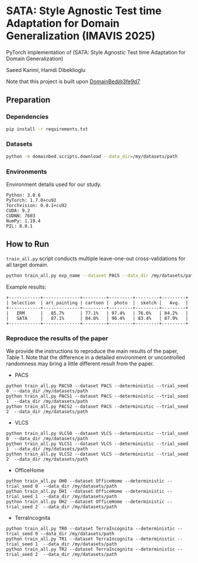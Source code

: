 # SATA: Style Agnostic Test time Adaptation for Domain Generalization (IMAVIS  2025)

PyTorch implementation of (SATA: Style Agnostic Test time Adaptation for Domain Generalization)

Saeed Karimi, Hamdi Dibeklioglu

Note that this project is built upon [DomainBed@3fe9d7](https://github.com/facebookresearch/DomainBed/tree/3fe9d7bb4bc14777a42b3a9be8dd887e709ec414)

## Preparation

### Dependencies

```sh
pip install -r requirements.txt
```

### Datasets

```sh
python -m domainbed.scripts.download --data_dir=/my/datasets/path
```

### Environments

Environment details used for our study.

```
Python: 3.8.6
PyTorch: 1.7.0+cu92
Torchvision: 0.8.1+cu92
CUDA: 9.2
CUDNN: 7603
NumPy: 1.19.4
PIL: 8.0.1
```

## How to Run

`train_all.py` script conducts multiple leave-one-out cross-validations for all target domain.

```sh
python train_all.py exp_name --dataset PACS --data_dir /my/datasets/path
```

Example results:

```
+------------+--------------+---------+---------+---------+---------+
| Selection  | art_painting | cartoon |  photo  |  sketch |   Avg.  |
+------------+--------------+---------+---------+---------+---------+
|   ERM      |   85.7%      | 77.1%   | 97.4%   | 76.6%   | 84.2%   |
|   SATA     |   87.1%      | 84.8%   | 96.4%   | 83.4%   | 87.9%   |
+------------+--------------+---------+---------+---------+---------+
```

### Reproduce the results of the paper

We provide the instructions to reproduce the main results of the paper, Table 1.
Note that the difference in a detailed environment or uncontrolled randomness may bring a little different result from the paper.

- PACS

```
python train_all.py PACS0 --dataset PACS --deterministic --trial_seed 0  --data_dir /my/datasets/path
python train_all.py PACS1 --dataset PACS --deterministic --trial_seed 1  --data_dir /my/datasets/path
python train_all.py PACS2 --dataset PACS --deterministic --trial_seed 2  --data_dir /my/datasets/path
```

- VLCS

```
python train_all.py VLCS0 --dataset VLCS --deterministic --trial_seed 0  --data_dir /my/datasets/path
python train_all.py VLCS1 --dataset VLCS --deterministic --trial_seed 1  --data_dir /my/datasets/path
python train_all.py VLCS2 --dataset VLCS --deterministic --trial_seed 2  --data_dir /my/datasets/path
```

- OfficeHome

```
python train_all.py OH0 --dataset OfficeHome --deterministic --trial_seed 0  --data_dir /my/datasets/path
python train_all.py OH1 --dataset OfficeHome --deterministic --trial_seed 1  --data_dir /my/datasets/path
python train_all.py OH2 --dataset OfficeHome --deterministic --trial_seed 2  --data_dir /my/datasets/path
```

- TerraIncognita

```
python train_all.py TR0 --dataset TerraIncognita --deterministic --trial_seed 0 --data_dir /my/datasets/path
python train_all.py TR1 --dataset TerraIncognita --deterministic --trial_seed 1  --data_dir /my/datasets/path
python train_all.py TR2 --dataset TerraIncognita --deterministic --trial_seed 2  --data_dir /my/datasets/path
```
